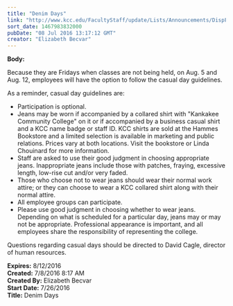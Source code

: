 ```yaml
---
title: "Denim Days"
link: "http://www.kcc.edu/FacultyStaff/update/Lists/Announcements/DispForm.aspx?ID=2243"
sort_date: 1467983832000
pubDate: "08 Jul 2016 13:17:12 GMT"
creator: "Elizabeth Becvar"
---
```


<div><b>Body:</b> <div class="ExternalClass921ED5FD376646F098082C9D3816C9F3"><p>​Because they are Fridays when classes are not being held, on Aug. 5 and Aug. 12, employees will have the option to follow the casual day guidelines.</p>
<p>As a reminder, casual day guidelines are:</p>
<ul><li>Participation is optional. </li>
<li>Jeans may be worn if accompanied by a collared shirt with &quot;Kankakee Community College&quot; on it or if accompanied by a business casual shirt and a KCC name badge or staff ID. KCC shirts are sold at the Hammes Bookstore and a limited selection is available in marketing and public relations. Prices vary at both locations. Visit the bookstore or Linda Chouinard for more information. </li>
<li>Staff are asked to use their good judgment in choosing appropriate jeans. Inappropriate jeans include those with patches, fraying, excessive length, low-rise cut and/or very faded. </li>
<li>Those who choose not to wear jeans should wear their normal work attire; or they can choose to wear a KCC collared shirt along with their normal attire. </li>
<li>All employee groups can participate. </li>
<li>Please use good judgment in choosing whether to wear jeans. Depending on what is scheduled for a particular day, jeans may or may not be appropriate. Professional appearance is important, and all employees share the responsibility of representing the college. </li></ul>
<p>Questions regarding casual days should be directed to David Cagle, director of human resources.<br /></p></div></div>
<div><b>Expires:</b> 8/12/2016</div>
<div><b>Created:</b> 7/8/2016 8:17 AM</div>
<div><b>Created By:</b> Elizabeth Becvar</div>
<div><b>Start Date:</b> 7/26/2016</div>
<div><b>Title:</b> Denim Days</div>
